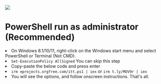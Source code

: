 <img src="https://github.com/emadadel4/ITT/blob/main/demo.jpg">

<h1>PowerShell run as administrator (Recommended) </h1>

<li>On Windows 8.1/10/11, right-click on the Windows start menu and select PowerShell or Terminal (Not CMD).</li>
<li><code>Set-ExecutionPolicy AllSigned</code> You can skip this step</li>
<li>Copy-paste the below code and press enter</li>
<li><code>irm eprojects.orgfree.com/itt.ps1 | iex</code> or <code>irm t.ly/MOV9r | iex</code></li>
<li>You will see the options, and follow onscreen instructions.
That's all.</li>
